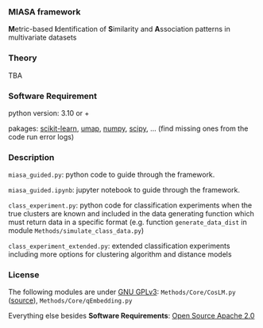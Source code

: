### MIASA framework
**M**etric-based **I**dentification of **S**imilarity and **A**ssociation patterns in multivariate datasets

### Theory 
TBA

### Software Requirement
python version: 3.10 or +

pakages: [scikit-learn](https://scikit-learn.org/stable/), [umap](https://umap-learn.readthedocs.io/en/latest/), [numpy](https://numpy.org/), [scipy](https://scipy.org/), ... (find missing ones from the code run error logs)

### Description
`miasa_guided.py`: python code to guide through the framework.

`miasa_guided.ipynb`: jupyter notebook to guide through the framework.

`class_experiment.py`: python code for classification experiments when the true clusters are known and included in the data generating function which must return data in a specific format (e.g. function `generate_data_dist` in module `Methods/simulate_class_data.py`)

`class_experiment_extended.py`: extended classification experiments including more options for clustering algorithm and distance models 


### License
The following modules are under [GNU GPLv3](https://www.gnu.org/licenses/gpl-3.0.html): `Methods/Core/CosLM.py` ([source](https://github.com/AlexiaNomena/PSD_cosine_law_matrix)), `Methods/Core/qEmbedding.py`

Everything else besides **Software Requirements**: [Open Source Apache 2.0](https://www.apache.org/licenses/LICENSE-2.0)